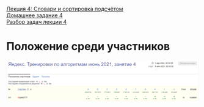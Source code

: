 [Лекция 4: Словари и сортировка подсчётом](https://youtu.be/Nb5mW1yWVSs)  
[Домашнее задание 4](https://contest.yandex.ru/contest/27665/enter/)  
[Разбор задач лекции 4](https://youtu.be/J2C6rDqe8mQ)  

# Положение среди участников

<div align="center">
  <img src="/Тренировки%20по%20алгоритмам%201.0%20от%20Яндекса/.github/Занятие%204_Положение%20среди%20участников.PNG" alt="Положение среди участников">
</div>
